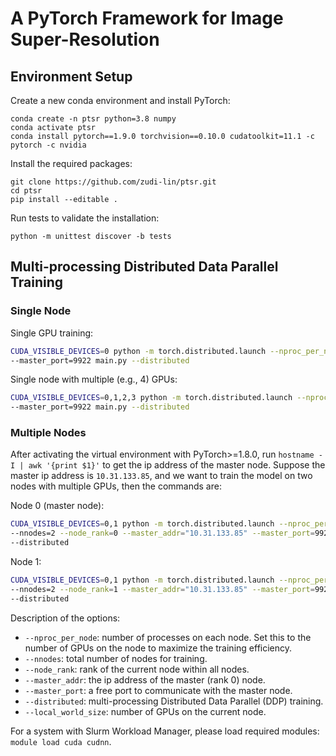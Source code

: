 # A PyTorch Framework for Image Super-Resolution

## Environment Setup

Create a new conda environment and install PyTorch:

```shell
conda create -n ptsr python=3.8 numpy
conda activate ptsr
conda install pytorch==1.9.0 torchvision==0.10.0 cudatoolkit=11.1 -c pytorch -c nvidia
```

Install the required packages:

```shell
git clone https://github.com/zudi-lin/ptsr.git
cd ptsr
pip install --editable .
```

Run tests to validate the installation:
```
python -m unittest discover -b tests
```

## Multi-processing Distributed Data Parallel Training

### Single Node

Single GPU training:

```bash
CUDA_VISIBLE_DEVICES=0 python -m torch.distributed.launch --nproc_per_node=1 \
--master_port=9922 main.py --distributed
```

Single node with multiple (e.g., 4) GPUs:

```bash
CUDA_VISIBLE_DEVICES=0,1,2,3 python -m torch.distributed.launch --nproc_per_node=4 \
--master_port=9922 main.py --distributed
```

### Multiple Nodes

After activating the virtual environment with PyTorch>=1.8.0, run `hostname -I | awk '{print $1}'` to get the ip address of the master node. Suppose the master ip address is `10.31.133.85`, and we want to train the model on two nodes with multiple GPUs, then the commands are:

Node 0 (master node):

```bash
CUDA_VISIBLE_DEVICES=0,1 python -m torch.distributed.launch --nproc_per_node=2 \
--nnodes=2 --node_rank=0 --master_addr="10.31.133.85" --master_port=9922 main.py \
--distributed
```

Node 1:

```bash
CUDA_VISIBLE_DEVICES=0,1 python -m torch.distributed.launch --nproc_per_node=2 \
--nnodes=2 --node_rank=1 --master_addr="10.31.133.85" --master_port=9922 main.py \
--distributed
```

Description of the options:

- `--nproc_per_node`: number of processes on each node. Set this to the number of GPUs on the node to maximize the training efficiency.
- `--nnodes`: total number of nodes for training.
- `--node_rank`: rank of the current node within all nodes.
- `--master_addr`: the ip address of the master (rank 0) node.
- `--master_port`: a free port to communicate with the master node.
- `--distributed`: multi-processing Distributed Data Parallel (DDP) training.
- `--local_world_size`: number of GPUs on the current node.

For a system with Slurm Workload Manager, please load required modules: `module load cuda cudnn`.
